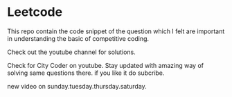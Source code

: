 # Leetcode

This repo contain the code snippet of the question which I felt are important in understanding the basic of competitive coding.

Check out the youtube channel for solutions.

Check for City Coder on youtube.
Stay updated with amazing way of solving same questions there.
if you like it do subcribe.

new video on sunday.tuesday.thursday.saturday.
